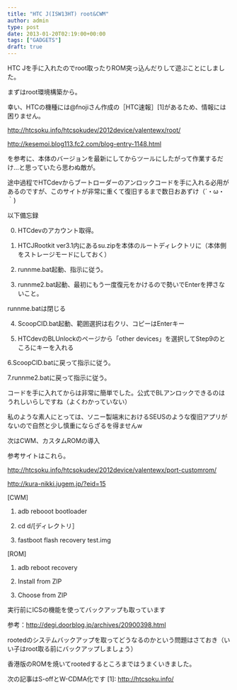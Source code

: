 ```yaml
---
title: "HTC J(ISW13HT) root&CWM"
author: admin
type: post
date: 2013-01-20T02:19:00+00:00
tags: ["GADGETS"]
draft: true
---
```


HTC Jを手に入れたのでroot取ったりROM突っ込んだりして遊ぶことにしました。

まずはroot環境構築から。

幸い、HTCの機種には@fnojiさん作成の［HTC速報］[1]があるため、情報には困りません。

http://htcsoku.info/htcsokudev/2012device/valentewx/root/

http://kesemoi.blog113.fc2.com/blog-entry-1148.html

を参考に、本体のバージョンを最新にしてからツールにしたがって作業するだけ…と思っていたら思わぬ敵が。

途中過程でHTCdevからブートローダーのアンロックコードを手に入れる必用があるのですが、このサイトが非常に重くて復旧するまで数日おあずけ（´・ω・｀)

以下備忘録

0. HTCdevのアカウント取得。

1. HTCJRootkit ver3.1内にあるsu.zipを本体のルートディレクトリに（本体側をストレージモードにしておく）

1. runnme.bat起動、指示に従う。

1. runnme2.bat起動、最初にもう一度復元をかけるので勢いでEnterを押さないこと。

runnme.batは閉じる

4. ScoopCID.bat起動、範囲選択は右クリ、コピーはEnterキー

5. HTCdevのBLUnlockのページから「other devices」を選択してStep9のところにキーを入れる

6.ScoopCID.batに戻って指示に従う。

7.runnme2.batに戻って指示に従う。

コードを手に入れてからは非常に簡単でした。公式でBLアンロックできるのはうれしいらしですね（よくわかっていない）

私のような素人にとっては、ソニー製端末におけるSEUSのような復旧アプリがないので自然と少し慎重にならざるを得ませんw

次はCWM、カスタムROMの導入

参考サイトはこれら。

http://htcsoku.info/htcsokudev/2012device/valentewx/port-customrom/

http://kura-nikki.jugem.jp/?eid=15

[CWM]

1. adb rebooot bootloader

2. cd d/[ディレクトリ］

3. fastboot flash recovery test.img

[ROM]

1. adb reboot recovery

2. Install from ZIP

3. Choose from ZIP

実行前にICSの機能を使ってバックアップも取っています

参考：http://degi.doorblog.jp/archives/20900398.html

rootedのシステムバックアップを取ってどうなるのかという問題はさておき（いい子はroot取る前にバックアップしましょう）

香港版のROMを焼いてrootedするところまではうまくいきました。

次の記事はS-offとW-CDMA化です
[1]: http://htcsoku.info/
